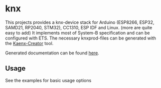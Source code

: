 # knx

This projects provides a knx-device stack for Arduino (ESP8266, ESP32, SAMD21, RP2040, STM32), CC1310, ESP IDF and Linux. (more are quite easy to add)
It implements most of System-B specification and can be configured with ETS.
The necessary knxprod-files can be generated with the [Kaenx-Creator](https://github.com/OpenKNX/Kaenx-Creator) tool.

Generated documentation can be found [here](https://knx.readthedocs.io/en/latest/).

## Usage
See the examples for basic usage options
